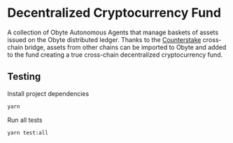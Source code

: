 # Decentralized Cryptocurrency Fund

A collection of Obyte Autonomous Agents that manage baskets of assets issued on the Obyte distributed ledger.
Thanks to the [Counterstake](https://counterstake.org) cross-chain bridge, assets from other chains can be imported to
Obyte and added to the fund creating a true cross-chain decentralized cryptocurrency fund.

## Testing

Install project dependencies
```bash
yarn
```

Run all tests
```bash
yarn test:all
```